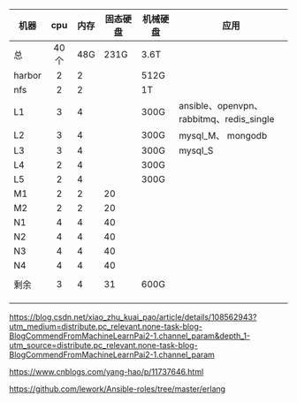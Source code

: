 | 机器   | cpu  | 内存 | 固态硬盘 | 机械硬盘 | 应用                                      |
| ------ | :--: | ---- | -------- | -------- | ----------------------------------------- |
| 总     | 40个 | 48G  | 231G     | 3.6T     |                                           |
| harbor |  2   | 2    |          | 512G     |                                           |
| nfs    |  2   | 2    |          | 1T       |                                           |
| L1     |  3   | 4    |          | 300G     | ansible、openvpn、 rabbitmq、redis_single |
| L2     |  3   | 4    |          | 300G     | mysql_M、 mongodb                         |
| L3     |  3   | 4    |          | 300G     | mysql_S                                   |
| L4     |  2   | 4    |          | 300G     |                                           |
| L5     |  2   | 4    |          | 300G     |                                           |
| M1     |  2   | 2    | 20       |          |                                           |
| M2     |  2   | 2    | 20       |          |                                           |
| N1     |  4   | 4    | 40       |          |                                           |
| N2     |  4   | 4    | 40       |          |                                           |
| N3     |  4   | 4    | 40       |          |                                           |
| N4     |  4   | 4    | 40       |          |                                           |
|        |      |      |          |          |                                           |
| 剩余   |  3   | 4    | 31       | 600G     |                                           |
|        |      |      |          |          |                                           |
|        |      |      |          |          |                                           |
|        |      |      |          |          |                                           |



https://blog.csdn.net/xiao_zhu_kuai_pao/article/details/108562943?utm_medium=distribute.pc_relevant.none-task-blog-BlogCommendFromMachineLearnPai2-1.channel_param&depth_1-utm_source=distribute.pc_relevant.none-task-blog-BlogCommendFromMachineLearnPai2-1.channel_param



https://www.cnblogs.com/yang-hao/p/11737646.html

https://github.com/lework/Ansible-roles/tree/master/erlang